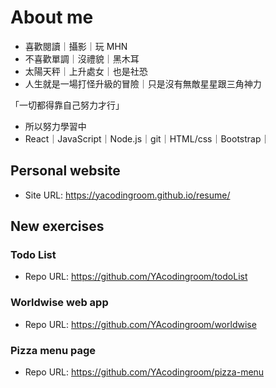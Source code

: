 # About me

- 喜歡閱讀｜攝影｜玩 MHN
- 不喜歡單調｜沒禮貌｜黑木耳
- 太陽天秤｜上升處女｜也是社恐
- 人生就是一場打怪升級的冒險｜只是沒有無敵星星跟三角神力

「一切都得靠自己努力才行」

- 所以努力學習中
- React｜JavaScript｜Node.js｜git｜HTML/css｜Bootstrap｜

## Personal website
- Site URL: https://yacodingroom.github.io/resume/

## New exercises
### Todo List
- Repo URL: https://github.com/YAcodingroom/todoList
### Worldwise web app
- Repo URL: https://github.com/YAcodingroom/worldwise
### Pizza menu page
- Repo URL: https://github.com/YAcodingroom/pizza-menu
